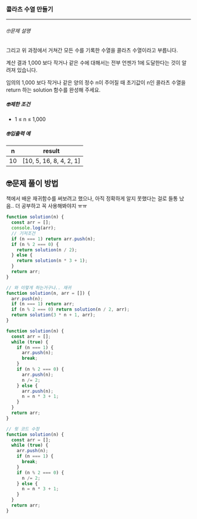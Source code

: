 ### 콜라츠 수열 만들기

---

###### 🤓문제 설명

그리고 위 과정에서 거쳐간 모든 수를 기록한 수열을 콜라츠 수열이라고 부릅니다.

계산 결과 1,000 보다 작거나 같은 수에 대해서는 전부 언젠가 1에 도달한다는 것이 알려져 있습니다.

임의의 1,000 보다 작거나 같은 양의 정수 n이 주어질 때 초기값이 n인 콜라츠 수열을 return 하는 solution 함수를 완성해 주세요.

##### 🤓제한 조건

- 1 ≤ n ≤ 1,000

##### 🤓입출력 예

| n   | result                  |
| --- | ----------------------- |
| 10  | [10, 5, 16, 8, 4, 2, 1] |

## 🤓문제 풀이 방법

책에서 배운 재귀함수를 써보려고 했으나, 아직 정확하게 알지 못했다는 걸로 들통 났음.. 더 공부하고 꼭 사용해봐야지 ㅠㅠ

```javascript
function solution(n) {
  const arr = [];
  console.log(arr);
  // 기저조건
  if (n === 1) return arr.push(n);
  if (n % 2 === 0) {
    return solution(n / 2);
  } else {
    return solution(n * 3 + 1);
  }
  return arr;
}
```

```javascript
// 와 이렇게 하는거구나.. 재귀
function solution(n, arr = []) {
  arr.push(n);
  if (n === 1) return arr;
  if (n % 2 === 0) return solution(n / 2, arr);
  return solution(3 * n + 1, arr);
}
```

```javascript
function solution(n) {
  const arr = [];
  while (true) {
    if (n === 1) {
      arr.push(n);
      break;
    }
    if (n % 2 === 0) {
      arr.push(n);
      n /= 2;
    } else {
      arr.push(n);
      n = n * 3 + 1;
    }
  }
  return arr;
}
```

```javascript
// 윗 코드 수정
function solution(n) {
  const arr = [];
  while (true) {
    arr.push(n);
    if (n === 1) {
      break;
    }
    if (n % 2 === 0) {
      n /= 2;
    } else {
      n = n * 3 + 1;
    }
  }
  return arr;
}
```

